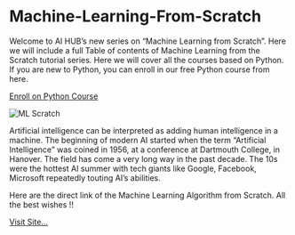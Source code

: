 # Machine-Learning-From-Scratch
Welcome to AI HUB’s new series on “Machine Learning from Scratch”. Here we will include a full Table of contents of Machine Learning from the Scratch tutorial series. Here we will cover all the courses based on Python. If you are new to Python, you can enroll in our free Python course from here.

[Enroll on Python Course](https://aihubprojects.com/category/python-tutorial/)

![ML Scratch](https://aihubprojects.com/wp-content/uploads/2020/04/Purple-and-Pink-Modern-Work-From-Home-Simple-Presentation-735x400.png)

Artificial intelligence can be interpreted as adding human intelligence in a machine. The beginning of modern AI started when the term “Artificial Intelligence” was coined in 1956, at a conference at Dartmouth College, in Hanover. The field has come a very long way in the past decade. The 10s were the hottest AI summer with tech giants like Google, Facebook, Microsoft repeatedly touting AI’s abilities.

Here are the direct link of the Machine Learning Algorithm from Scratch. All the best wishes !! 

[Visit Site...](https://aihubprojects.com/machine-learning-from-scratch-python/)
